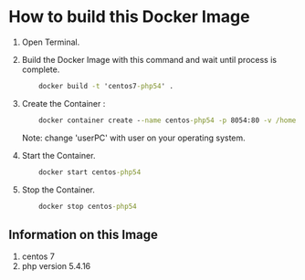 # How to build this Docker Image

1. Open Terminal.
2. Build the Docker Image with this command and wait until process is complete.
   ```bat
       docker build -t 'centos7-php54' .
   ```

3. Create the Container :<br/>
   ```bat
       docker container create --name centos-php54 -p 8054:80 -v /home/userPC/Sites/localhost:/var/www/html/ centos7-php54
   ```
   Note: change 'userPC' with user on your operating system.

4. Start the Container.
   ```bat
       docker start centos-php54
   ```

5. Stop the Container.
   ```bat
       docker stop centos-php54
   ```

## Information on this Image
1. centos 7
2. php version 5.4.16

